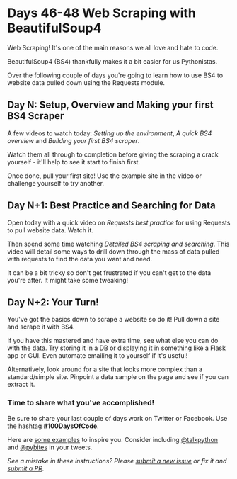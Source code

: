 # Days 46-48 Web Scraping with BeautifulSoup4

Web Scraping! It's one of the main reasons we all love and hate to code.

BeautifulSoup4 (BS4) thankfully makes it a bit easier for us Pythonistas.

Over the following couple of days you're going to learn how to use BS4 to website data pulled down using the Requests module.


## Day N: Setup, Overview and Making your first BS4 Scraper

A few videos to watch today: *Setting up the environment*, *A quick BS4 overview* and *Building your first BS4 scraper*.

Watch them all through to completion before giving the scraping a crack yourself - it'll help to see it start to finish first.

Once done, pull your first site! Use the example site in the video or challenge yourself to try another.


## Day N+1: Best Practice and Searching for Data

Open today with a quick video on *Requests best practice* for using Requests to pull website data. Watch it.

Then spend some time watching *Detailed BS4 scraping and searching*. This video will detail some ways to drill down through the mass of data pulled with requests to find the data you want and need.

It can be a bit tricky so don't get frustrated if you can't get to the data you're after. It might take some tweaking!



## Day N+2: Your Turn!

You've got the basics down to scrape a website so do it! Pull down a site and scrape it with BS4.

If you have this mastered and have extra time, see what else you can do with the data. Try storing it in a DB or displaying it in something like a Flask app or GUI. Even automate emailing it to yourself if it's useful!

Alternatively, look around for a site that looks more complex than a standard/simple site. Pinpoint a data sample on the page and see if you can extract it.



### Time to share what you've accomplished!

Be sure to share your last couple of days work on Twitter or Facebook. Use the hashtag **#100DaysOfCode**. 

Here are [some examples](https://twitter.com/search?q=%23100DaysOfCode) to inspire you. Consider including [@talkpython](https://twitter.com/talkpython) and [@pybites](https://twitter.com/pybites) in your tweets.

*See a mistake in these instructions? Please [submit a new issue](https://github.com/talkpython/100daysofcode-with-python-course/issues) or fix it and [submit a PR](https://github.com/talkpython/100daysofcode-with-python-course/pulls).*